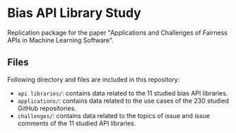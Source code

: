 # Bias API Library Study
Replication package for the paper "Applications and Challenges of Fairness APIs in Machine Learning Software".

## Files
Following directory and files are included in this repository:
- `api libraries/`: contains data related to the 11 studied bias API libraries.
- `applications/`: contains data related to the use cases of the 230 studied GitHub repositories.
- `challenges/`: contains data related to the topics of issue and issue comments of the 11 studied API libraries.
